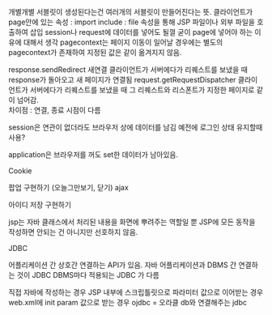 개별개별 서블릿이 생성된다는건 여러개의 서블릿이 만들어진다는 뜻.
클라이언트가 
page안에 있는 속성 : import 
include : file 속성을 통해 JSP 파일이나 외부 파일을 호출하여 삽입
session나 request에 데이터를 넣어도 될껄 굳이 page에 넣어야 하는 이유에 대해서 생각
pagecontext는 페이지 이동이 일어날 경우에는 별도의 pagecontext가 존재하여 지정된 값은 같이 옮겨지지 않음.


response.sendRedirect 새연결
클라이언트가 서버에다가 리퀘스트를 보냈을 때 response가 돌아오고 새 페이지가 연결됨
request.getRequestDispatcher 
클라이언트가 서버에다가 리퀘스트를 보냈을 때 그 리퀘스트와 리스폰트가 지정한 페이지로 같이 넘어감.  
차이점 : 연결, 종료 시점이 다름

session은 연관이 없더라도 브라우저 상에 데이터를 남김 예전에 로그인 상태 유지할때 사용?

application은 브라우저를 꺼도 set한 데이터가 남아있음.



Cookie

팝업 구현하기 (오늘그만보기, 닫기)
ajax

아이디 저장 구현하기

jsp는 자바 클래스에서 처리된 내용을 화면에 뿌려주는 역할일 뿐 JSP에 모든 동작을 작성하면 안되는 건 아니지만 선호하지 않음.

JDBC

어플리케이션 간 상호간 연결하는 API가 있음.
자바 어플리케이션과 DBMS 간 연결하는 것이 JDBC
DBMS마다 적용되는 JDBC 가 다름

직접 자바에 작성하는 경우
JSP 내부에 스크립틀릿으로 파라미터 값으로 이어받는 경우
web.xml에 init param 값으로 받는 경우
ojdbc = 오라클 db와 연결해주는 jdbc